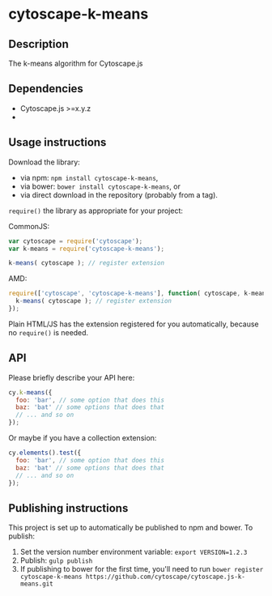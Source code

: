 cytoscape-k-means
================================================================================


## Description

The k-means algorithm for Cytoscape.js


## Dependencies

 * Cytoscape.js >=x.y.z
 * <List your dependencies here please>


## Usage instructions

Download the library:
 * via npm: `npm install cytoscape-k-means`,
 * via bower: `bower install cytoscape-k-means`, or
 * via direct download in the repository (probably from a tag).

`require()` the library as appropriate for your project:

CommonJS:
```js
var cytoscape = require('cytoscape');
var k-means = require('cytoscape-k-means');

k-means( cytoscape ); // register extension
```

AMD:
```js
require(['cytoscape', 'cytoscape-k-means'], function( cytoscape, k-means ){
  k-means( cytoscape ); // register extension
});
```

Plain HTML/JS has the extension registered for you automatically, because no `require()` is needed.


## API

Please briefly describe your API here:

```js
cy.k-means({
  foo: 'bar', // some option that does this
  baz: 'bat' // some options that does that
  // ... and so on
});
```

Or maybe if you have a collection extension:

```js
cy.elements().test({
  foo: 'bar', // some option that does this
  baz: 'bat' // some options that does that
  // ... and so on
});
```


## Publishing instructions

This project is set up to automatically be published to npm and bower.  To publish:

1. Set the version number environment variable: `export VERSION=1.2.3`
1. Publish: `gulp publish`
1. If publishing to bower for the first time, you'll need to run `bower register cytoscape-k-means https://github.com/cytoscape/cytoscape.js-k-means.git`
